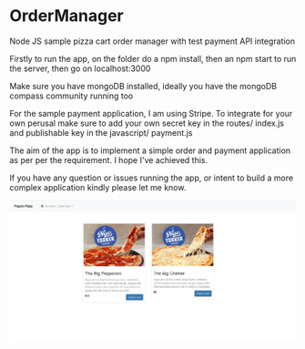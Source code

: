 # OrderManager
Node JS sample pizza cart order manager with test payment API integration

Firstly to run the app, on the folder do a npm install, then an npm start to run the server, then go on localhost:3000

Make sure you have mongoDB installed, ideally you have the mongoDB compass community running too

For the sample payment application, I am using Stripe. To integrate for your own perusal make sure to add your own secret key in the routes/ index.js and publishable key in the javascript/ payment.js

The aim of the app is to implement a simple order and payment application as per per the requirement. I hope I've achieved this. 

If you have any question or issues running the app, or intent to build a more complex application kindly please let me know.

![](public/images/IndexPage.JPG)


